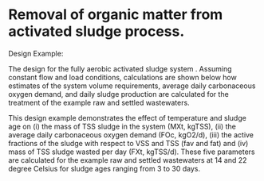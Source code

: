 # Removal of organic matter from activated sludge process.
Design Example:

The design for the fully aerobic activated sludge system . Assuming constant flow and load conditions, calculations are shown below how estimates of the system volume requirements, average daily carbonaceous oxygen demand, and daily sludge production are calculated for the treatment of the example raw and settled wastewaters.

This design example demonstrates the effect of temperature and sludge age on (i) the mass of TSS sludge in the system (MXt, kgTSS), (ii) the average daily carbonaceous oxygen demand (FOc, kgO2/d), (iii) the active fractions of the sludge with respect to VSS and TSS (fav and fat) and (iv) mass of TSS sludge wasted per day (FXt, kgTSS/d). These five parameters are calculated for the example raw and settled wastewaters at 14 and 22 degree Celsius for sludge ages ranging from 3 to 30 days.
